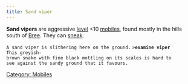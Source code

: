 ```yaml
---
title: Sand viper
---
```


**Sand vipers** are aggressive [level](level "wikilink") \<10
[mobiles](mobile "wikilink"), found mostly in the hills south of
[Bree](Bree "wikilink"). They can [sneak](sneak "wikilink").

`A sand viper is slithering here on the ground.`
`>`**`examine viper`**
`This greyish-brown snake with fine black mottling on its scales is hard to`
`see against the sandy ground that it favours.`

[Category: Mobiles](Category:_Mobiles "wikilink")